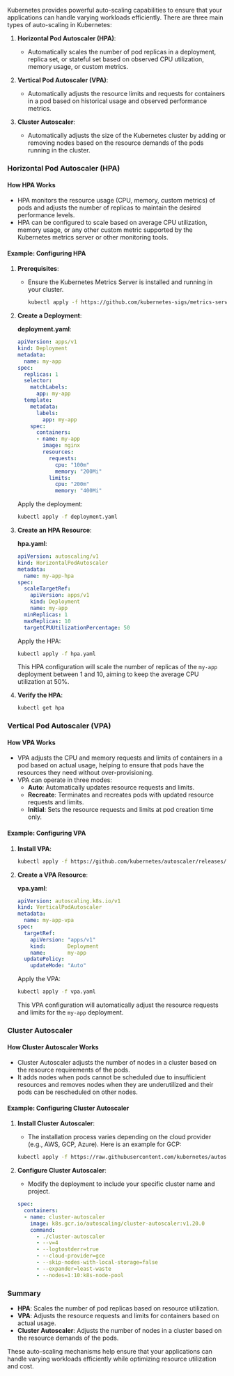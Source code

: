 Kubernetes provides powerful auto-scaling capabilities to ensure that your applications can handle varying workloads efficiently. There are three main types of auto-scaling in Kubernetes:

1. **Horizontal Pod Autoscaler (HPA)**:
   - Automatically scales the number of pod replicas in a deployment, replica set, or stateful set based on observed CPU utilization, memory usage, or custom metrics.

2. **Vertical Pod Autoscaler (VPA)**:
   - Automatically adjusts the resource limits and requests for containers in a pod based on historical usage and observed performance metrics.

3. **Cluster Autoscaler**:
   - Automatically adjusts the size of the Kubernetes cluster by adding or removing nodes based on the resource demands of the pods running in the cluster.

### Horizontal Pod Autoscaler (HPA)

#### How HPA Works

- HPA monitors the resource usage (CPU, memory, custom metrics) of pods and adjusts the number of replicas to maintain the desired performance levels.
- HPA can be configured to scale based on average CPU utilization, memory usage, or any other custom metric supported by the Kubernetes metrics server or other monitoring tools.

#### Example: Configuring HPA

1. **Prerequisites**:
   - Ensure the Kubernetes Metrics Server is installed and running in your cluster.

     ```sh
     kubectl apply -f https://github.com/kubernetes-sigs/metrics-server/releases/latest/download/components.yaml
     ```

2. **Create a Deployment**:

   **deployment.yaml**:

   ```yaml
   apiVersion: apps/v1
   kind: Deployment
   metadata:
     name: my-app
   spec:
     replicas: 1
     selector:
       matchLabels:
         app: my-app
     template:
       metadata:
         labels:
           app: my-app
       spec:
         containers:
         - name: my-app
           image: nginx
           resources:
             requests:
               cpu: "100m"
               memory: "200Mi"
             limits:
               cpu: "200m"
               memory: "400Mi"
   ```

   Apply the deployment:

   ```sh
   kubectl apply -f deployment.yaml
   ```

3. **Create an HPA Resource**:

   **hpa.yaml**:

   ```yaml
   apiVersion: autoscaling/v1
   kind: HorizontalPodAutoscaler
   metadata:
     name: my-app-hpa
   spec:
     scaleTargetRef:
       apiVersion: apps/v1
       kind: Deployment
       name: my-app
     minReplicas: 1
     maxReplicas: 10
     targetCPUUtilizationPercentage: 50
   ```

   Apply the HPA:

   ```sh
   kubectl apply -f hpa.yaml
   ```

   This HPA configuration will scale the number of replicas of the `my-app` deployment between 1 and 10, aiming to keep the average CPU utilization at 50%.

4. **Verify the HPA**:

   ```sh
   kubectl get hpa
   ```

### Vertical Pod Autoscaler (VPA)

#### How VPA Works

- VPA adjusts the CPU and memory requests and limits of containers in a pod based on actual usage, helping to ensure that pods have the resources they need without over-provisioning.
- VPA can operate in three modes:
  - **Auto**: Automatically updates resource requests and limits.
  - **Recreate**: Terminates and recreates pods with updated resource requests and limits.
  - **Initial**: Sets the resource requests and limits at pod creation time only.

#### Example: Configuring VPA

1. **Install VPA**:

   ```sh
   kubectl apply -f https://github.com/kubernetes/autoscaler/releases/latest/download/vertical-pod-autoscaler.yaml
   ```

2. **Create a VPA Resource**:

   **vpa.yaml**:

   ```yaml
   apiVersion: autoscaling.k8s.io/v1
   kind: VerticalPodAutoscaler
   metadata:
     name: my-app-vpa
   spec:
     targetRef:
       apiVersion: "apps/v1"
       kind:       Deployment
       name:       my-app
     updatePolicy:
       updateMode: "Auto"
   ```

   Apply the VPA:

   ```sh
   kubectl apply -f vpa.yaml
   ```

   This VPA configuration will automatically adjust the resource requests and limits for the `my-app` deployment.

### Cluster Autoscaler

#### How Cluster Autoscaler Works

- Cluster Autoscaler adjusts the number of nodes in a cluster based on the resource requirements of the pods.
- It adds nodes when pods cannot be scheduled due to insufficient resources and removes nodes when they are underutilized and their pods can be rescheduled on other nodes.

#### Example: Configuring Cluster Autoscaler

1. **Install Cluster Autoscaler**:
   - The installation process varies depending on the cloud provider (e.g., AWS, GCP, Azure). Here is an example for GCP:

   ```sh
   kubectl apply -f https://raw.githubusercontent.com/kubernetes/autoscaler/master/cluster-autoscaler/cloudprovider/gce/manifests/cluster-autoscaler-autodiscover.yaml
   ```

2. **Configure Cluster Autoscaler**:
   - Modify the deployment to include your specific cluster name and project.

   ```yaml
   spec:
     containers:
     - name: cluster-autoscaler
       image: k8s.gcr.io/autoscaling/cluster-autoscaler:v1.20.0
       command:
         - ./cluster-autoscaler
         - --v=4
         - --logtostderr=true
         - --cloud-provider=gce
         - --skip-nodes-with-local-storage=false
         - --expander=least-waste
         - --nodes=1:10:k8s-node-pool
   ```

### Summary

- **HPA**: Scales the number of pod replicas based on resource utilization.
- **VPA**: Adjusts the resource requests and limits for containers based on actual usage.
- **Cluster Autoscaler**: Adjusts the number of nodes in a cluster based on the resource demands of the pods.

These auto-scaling mechanisms help ensure that your applications can handle varying workloads efficiently while optimizing resource utilization and cost.